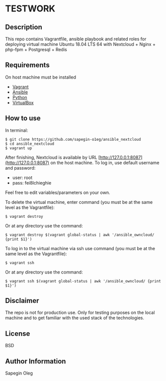 TESTWORK
=========

Description
------------
This repo contains Vagrantfile, ansible playbook and related roles for deploying virtual machine
Ubuntu 18.04 LTS 64 with Nextcloud + Nginx + php-fpm + Postgresql + Redis

Requirements
------------

On host machine must be installed
* [Vagrant](https://www.vagrantup.com/)
* [Ansible](https://www.ansible.com/)
* [Python](https://www.python.org/)
* [VirtualBox](https://www.virtualbox.org/)

How to use
----------------
In terminal:

    $ git clone https://github.com/sapegin-o1eg/ansible_nextcloud
    $ cd ansible_nextcloud
    $ vagrant up

After finishing, Nextcloud is available by URL [http://127.0.0.1:8087](http://127.0.0.1:8087) on the host machine.
To log in, use default username and password:
* user: root
* pass: fei8Ichieghie


Feel free to edit variables/parameters on your own.

To delete the virtual machine, enter command (you must be at the same level as the Vagrantfile):

    $ vagrant destroy
    
Or at any directory use the command:

    $ vagrant destroy $(vagrant global-status | awk '/ansible_owncloud/ {print $1}')

To log in to the virtual machine via ssh use command (you must be at the same level as the Vagrantfile):

    $ vagrant ssh


Or at any directory use the command:

    $ vagrant ssh $(vagrant global-status | awk '/ansible_owncloud/ {print $1}')

Disclaimer
----------------
The repo is not for production use.
Only for testing purposes on the local machine and to get familiar with the used stack of the technologies. 

License
-------

BSD

Author Information
------------------

Sapegin Oleg 